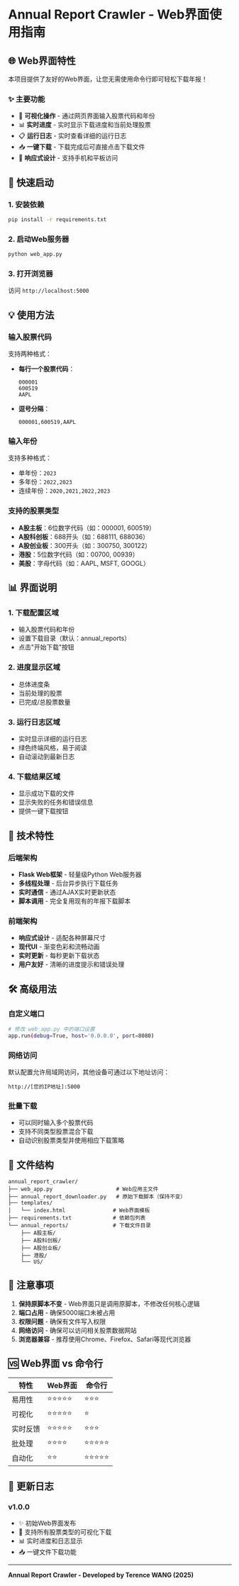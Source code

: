 # Annual Report Crawler - Web界面使用指南

## 🌐 Web界面特性

本项目提供了友好的Web界面，让您无需使用命令行即可轻松下载年报！

### ✨ 主要功能
- 🎯 **可视化操作** - 通过网页界面输入股票代码和年份
- 📊 **实时进度** - 实时显示下载进度和当前处理股票
- 📋 **运行日志** - 实时查看详细的运行日志
- 📥 **一键下载** - 下载完成后可直接点击下载文件
- 📱 **响应式设计** - 支持手机和平板访问

## 🚀 快速启动

### 1. 安装依赖
```bash
pip install -r requirements.txt
```

### 2. 启动Web服务器
```bash
python web_app.py
```

### 3. 打开浏览器
访问 `http://localhost:5000`

## 💡 使用方法

### 输入股票代码
支持两种格式：
- **每行一个股票代码**：
  ```
  000001
  600519
  AAPL
  ```
- **逗号分隔**：
  ```
  000001,600519,AAPL
  ```

### 输入年份
支持多种格式：
- 单年份：`2023`
- 多年份：`2022,2023`
- 连续年份：`2020,2021,2022,2023`

### 支持的股票类型
- **A股主板**：6位数字代码（如：000001, 600519）
- **A股科创板**：688开头（如：688111, 688036）
- **A股创业板**：300开头（如：300750, 300122）
- **港股**：5位数字代码（如：00700, 00939）
- **美股**：字母代码（如：AAPL, MSFT, GOOGL）

## 📊 界面说明

### 1. 下载配置区域
- 输入股票代码和年份
- 设置下载目录（默认：annual_reports）
- 点击"开始下载"按钮

### 2. 进度显示区域
- 总体进度条
- 当前处理的股票
- 已完成/总股票数量

### 3. 运行日志区域
- 实时显示详细的运行日志
- 绿色终端风格，易于阅读
- 自动滚动到最新日志

### 4. 下载结果区域
- 显示成功下载的文件
- 显示失败的任务和错误信息
- 提供一键下载按钮

## 🔧 技术特性

### 后端架构
- **Flask Web框架** - 轻量级Python Web服务器
- **多线程处理** - 后台异步执行下载任务
- **实时通信** - 通过AJAX实时更新状态
- **脚本调用** - 完全复用现有的年报下载脚本

### 前端架构
- **响应式设计** - 适配各种屏幕尺寸
- **现代UI** - 渐变色彩和流畅动画
- **实时更新** - 每秒更新下载状态
- **用户友好** - 清晰的进度提示和错误处理

## 🛠️ 高级用法

### 自定义端口
```bash
# 修改 web_app.py 中的端口设置
app.run(debug=True, host='0.0.0.0', port=8080)
```

### 网络访问
默认配置允许局域网访问，其他设备可通过以下地址访问：
```
http://[您的IP地址]:5000
```

### 批量下载
- 可以同时输入多个股票代码
- 支持不同类型股票混合下载
- 自动识别股票类型并使用相应下载策略

## 📁 文件结构

```
annual_report_crawler/
├── web_app.py                    # Web应用主文件
├── annual_report_downloader.py   # 原始下载脚本（保持不变）
├── templates/
│   └── index.html               # Web界面模板
├── requirements.txt             # 依赖包列表
└── annual_reports/              # 下载文件目录
    ├── A股主板/
    ├── A股科创板/
    ├── A股创业板/
    ├── 港股/
    └── US/
```

## 🚨 注意事项

1. **保持原脚本不变** - Web界面只是调用原脚本，不修改任何核心逻辑
2. **端口占用** - 确保5000端口未被占用
3. **权限问题** - 确保有文件写入权限
4. **网络访问** - 确保可以访问相关股票数据网站
5. **浏览器兼容** - 推荐使用Chrome、Firefox、Safari等现代浏览器

## 🆚 Web界面 vs 命令行

| 特性 | Web界面 | 命令行 |
|------|---------|--------|
| 易用性 | ⭐⭐⭐⭐⭐ | ⭐⭐⭐ |
| 可视化 | ⭐⭐⭐⭐⭐ | ⭐ |
| 实时反馈 | ⭐⭐⭐⭐⭐ | ⭐⭐⭐ |
| 批处理 | ⭐⭐⭐⭐ | ⭐⭐⭐⭐⭐ |
| 自动化 | ⭐⭐ | ⭐⭐⭐⭐⭐ |

## 🔄 更新日志

### v1.0.0
- ✨ 初始Web界面发布
- 🎯 支持所有股票类型的可视化下载
- 📊 实时进度和日志显示
- 📥 一键文件下载功能

---

**Annual Report Crawler - Developed by Terence WANG (2025)** 